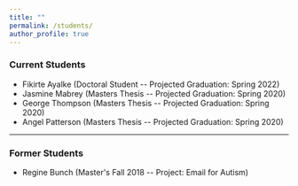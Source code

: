 ```yaml
---
title: ""
permalink: /students/
author_profile: true
---
```



### Current Students

* Fikirte Ayalke (Doctoral Student -- Projected Graduation: Spring 2022)
* Jasmine Mabrey (Masters Thesis -- Projected Graduation: Spring 2020)
* George Thompson (Masters Thesis -- Projected Graduation: Spring 2020)
* Angel Patterson (Masters Thesis -- Projected Graduation: Spring 2020)

---

### Former Students

* Regine Bunch (Master's Fall 2018 -- Project: Email for Autism)
